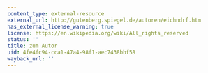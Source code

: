 ```yaml
---
content_type: external-resource
external_url: http://gutenberg.spiegel.de/autoren/eichndrf.htm
has_external_license_warning: true
license: https://en.wikipedia.org/wiki/All_rights_reserved
status: ''
title: zum Autor
uid: 4fe4fc94-cca1-47a4-98f1-aec7438bbf58
wayback_url: ''
---
```

